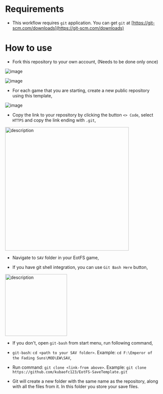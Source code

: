 # Requirements
- This workflow requires `git` application. You can get `git` at [https://git-scm.com/downloads](https://git-scm.com/downloads)

# How to use

- Fork this repository to your own account, (Needs to be done only once)

![image](https://github.com/user-attachments/assets/cf84e740-5352-43fa-a33b-366c8560cf1a)

![image](https://github.com/user-attachments/assets/20276d64-1ef4-4824-8146-21a0a6b04b44)

- For each game that you are starting, create a new public repository using this template,

![image](https://github.com/user-attachments/assets/fd126de2-dd9e-4ef6-a4cc-403590c504ba)

- Copy the link to your repository by clicking the button `<> Code`, select `HTTPS` and copy the link ending with `.git`,

<img src="https://github.com/user-attachments/assets/f26d17d5-1795-42c0-8db7-bf4721e8d987" alt="description" width="400">

- Navigate to `SAV` folder in your EotFS game, 

- If you have git shell integration, you can use `Git Bash Here` button,

<img src="https://github.com/user-attachments/assets/7a8500c7-ac61-42db-8285-e1136da31d76" alt="description" width="200">

- If you don't, open `git-bash` from start menu, run following command,

- `git-bash`: `cd <path to your SAV folder>`. Example: `cd F:\Emperor of the Fading Suns\MOD\EW\SAV`,

- Run command: `git clone <link-from above>`. Example: `git clone https://github.com/kubaofc123/EotFS-SaveTemplate.git`

- Git will create a new folder with the same name as the repository, along with all the files from it. In this folder you store your save files.
